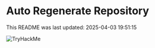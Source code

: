 # Auto Regenerate Repository

This README was last updated: 2025-04-03 19:51:15

 ![TryHackMe](https://tryhackme.com/badge/533634)